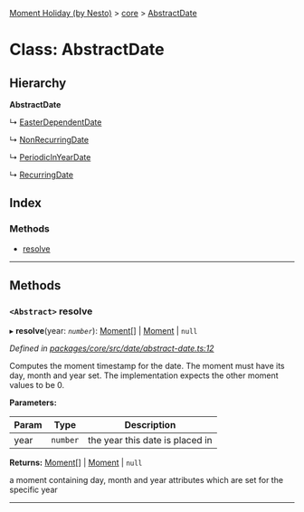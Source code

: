 [Moment Holiday (by Nesto)](../README.md) > [core](../modules/core.md) > [AbstractDate](../classes/core.abstractdate.md)

# Class: AbstractDate

## Hierarchy

**AbstractDate**

↳  [EasterDependentDate](core.easterdependentdate.md)

↳  [NonRecurringDate](core.nonrecurringdate.md)

↳  [PeriodicInYearDate](core.periodicinyeardate.md)

↳  [RecurringDate](core.recurringdate.md)

## Index

### Methods

* [resolve](core.abstractdate.md#resolve)

---

## Methods

<a id="resolve"></a>

### `<Abstract>` resolve

▸ **resolve**(year: *`number`*):  [Moment](../interfaces/_node_modules__nesto_software_moment_holiday_src_index_._moment_.moment.md)[] &#124; [Moment](../interfaces/_node_modules__nesto_software_moment_holiday_src_index_._moment_.moment.md) &#124; `null`

*Defined in [packages/core/src/date/abstract-date.ts:12](https://github.com/nesto-software/moment-holiday/blob/c39e49d/packages/core/src/date/abstract-date.ts#L12)*

Computes the moment timestamp for the date. The moment must have its day, month and year set. The implementation expects the other moment values to be 0.

**Parameters:**

| Param | Type | Description |
| ------ | ------ | ------ |
| year | `number` |  the year this date is placed in |

**Returns:**  [Moment](../interfaces/_node_modules__nesto_software_moment_holiday_src_index_._moment_.moment.md)[] &#124; [Moment](../interfaces/_node_modules__nesto_software_moment_holiday_src_index_._moment_.moment.md) &#124; `null`

a moment containing day, month and year attributes which are set for the specific year

___

